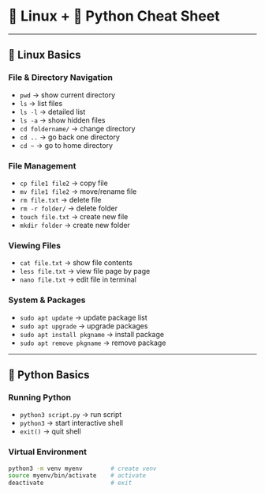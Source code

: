 # 🐧 Linux + 🐍 Python Cheat Sheet

---

## 🔹 Linux Basics

### File & Directory Navigation
- `pwd` → show current directory  
- `ls` → list files  
- `ls -l` → detailed list  
- `ls -a` → show hidden files  
- `cd foldername/` → change directory  
- `cd ..` → go back one directory  
- `cd ~` → go to home directory  

### File Management
- `cp file1 file2` → copy file  
- `mv file1 file2` → move/rename file  
- `rm file.txt` → delete file  
- `rm -r folder/` → delete folder  
- `touch file.txt` → create new file  
- `mkdir folder` → create new folder  

### Viewing Files
- `cat file.txt` → show file contents  
- `less file.txt` → view file page by page  
- `nano file.txt` → edit file in terminal  

### System & Packages
- `sudo apt update` → update package list  
- `sudo apt upgrade` → upgrade packages  
- `sudo apt install pkgname` → install package  
- `sudo apt remove pkgname` → remove package  

---

## 🔹 Python Basics

### Running Python
- `python3 script.py` → run script  
- `python3` → start interactive shell  
- `exit()` → quit shell  

### Virtual Environment
```bash
python3 -m venv myenv        # create venv
source myenv/bin/activate    # activate
deactivate                   # exit
